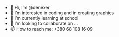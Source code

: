 - 👋 Hi, I’m @denexer
- 👀 I’m interested in coding and in creating graphics
- 🌱 I’m currently learning at school
- 💞️ I’m looking to collaborate on ...
- 📫 How to reach me: +380 68 108 16 09

<!---
denexer/denexer is a ✨ special ✨ repository because its `README.md` (this file) appears on your GitHub profile.
You can click the Preview link to take a look at your changes.
--->
